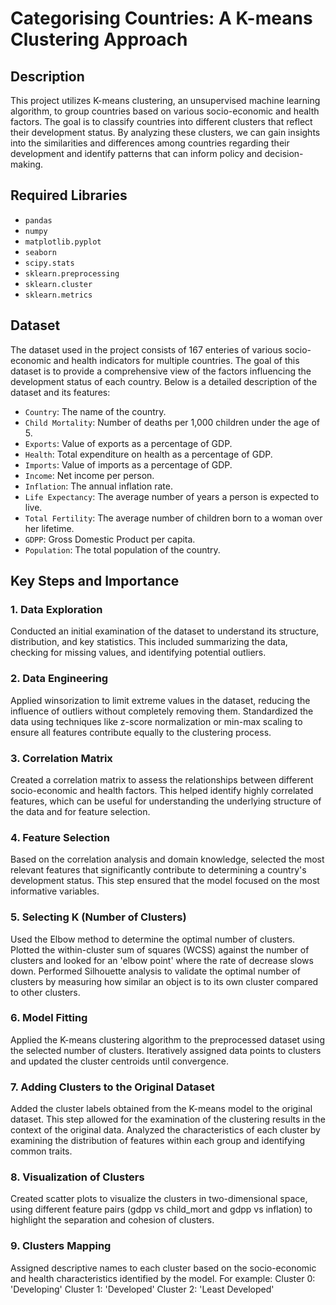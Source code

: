 # Categorising Countries: A K-means Clustering Approach

## Description
This project utilizes K-means clustering, an unsupervised machine learning algorithm, to group countries based on various socio-economic and health factors. The goal is to classify countries into different clusters that reflect their development status. By analyzing these clusters, we can gain insights into the similarities and differences among countries regarding their development and identify patterns that can inform policy and decision-making.

## Required Libraries
- `pandas`
- `numpy`
- `matplotlib.pyplot`
- `seaborn`
- `scipy.stats`
- `sklearn.preprocessing`
- `sklearn.cluster`
- `sklearn.metrics`

## Dataset
The dataset used in the project consists of 167 enteries of various socio-economic and health indicators for multiple countries. The goal of this dataset is to provide a comprehensive view of the factors influencing the development status of each country. Below is a detailed description of the dataset and its features:

- `Country`: The name of the country.
- `Child Mortality`: Number of deaths per 1,000 children under the age of 5.
- `Exports`: Value of exports as a percentage of GDP.
- `Health`: Total expenditure on health as a percentage of GDP.
- `Imports`: Value of imports as a percentage of GDP.
- `Income`: Net income per person.
- `Inflation`: The annual inflation rate.
- `Life Expectancy`: The average number of years a person is expected to live.
- `Total Fertility`: The average number of children born to a woman over her lifetime.
- `GDPP`: Gross Domestic Product per capita.
- `Population`: The total population of the country.

## Key Steps and Importance

### 1. Data Exploration
Conducted an initial examination of the dataset to understand its structure, distribution, and key statistics. This included summarizing the data, checking for missing values, and identifying potential outliers.
### 2. Data Engineering
Applied winsorization to limit extreme values in the dataset, reducing the influence of outliers without completely removing them.
Standardized the data using techniques like z-score normalization or min-max scaling to ensure all features contribute equally to the clustering process.
### 3. Correlation Matrix
Created a correlation matrix to assess the relationships between different socio-economic and health factors. This helped identify highly correlated features, which can be useful for understanding the underlying structure of the data and for feature selection.
### 4. Feature Selection
Based on the correlation analysis and domain knowledge, selected the most relevant features that significantly contribute to determining a country's development status. This step ensured that the model focused on the most informative variables.
### 5. Selecting K (Number of Clusters)
Used the Elbow method to determine the optimal number of clusters. Plotted the within-cluster sum of squares (WCSS) against the number of clusters and looked for an 'elbow point' where the rate of decrease slows down.
Performed Silhouette analysis to validate the optimal number of clusters by measuring how similar an object is to its own cluster compared to other clusters.
### 6. Model Fitting
Applied the K-means clustering algorithm to the preprocessed dataset using the selected number of clusters. Iteratively assigned data points to clusters and updated the cluster centroids until convergence.
### 7. Adding Clusters to the Original Dataset
Added the cluster labels obtained from the K-means model to the original dataset. This step allowed for the examination of the clustering results in the context of the original data.
Analyzed the characteristics of each cluster by examining the distribution of features within each group and identifying common traits.
### 8. Visualization of Clusters
Created scatter plots to visualize the clusters in two-dimensional space, using different feature pairs (gdpp vs child_mort and gdpp vs inflation) to highlight the separation and cohesion of clusters.
### 9. Clusters Mapping
Assigned descriptive names to each cluster based on the socio-economic and health characteristics identified by the model. For example:
Cluster 0: 'Developing'
Cluster 1: 'Developed'
Cluster 2: 'Least Developed'
